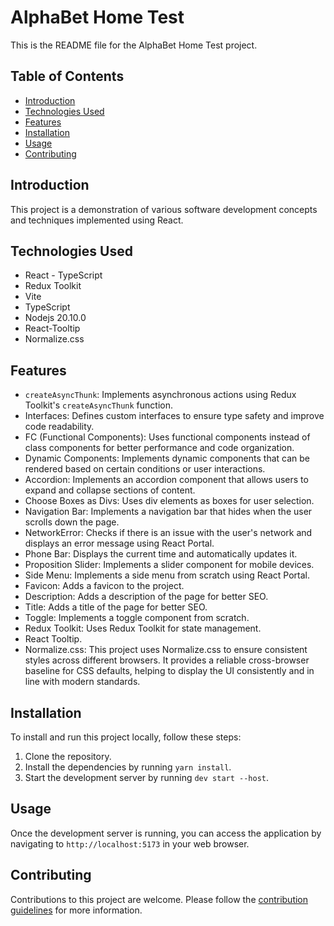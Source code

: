 # AlphaBet Home Test

This is the README file for the AlphaBet Home Test project.

## Table of Contents
- [Introduction](#introduction)
- [Technologies Used](#technologies-used)
- [Features](#features)
- [Installation](#installation)
- [Usage](#usage)
- [Contributing](#contributing)

## Introduction
This project is a demonstration of various software development concepts and techniques implemented using React.

## Technologies Used
- React - TypeScript
- Redux Toolkit
- Vite
- TypeScript
- Nodejs 20.10.0
- React-Tooltip
- Normalize.css

## Features
- `createAsyncThunk`: Implements asynchronous actions using Redux Toolkit's `createAsyncThunk` function.
- Interfaces: Defines custom interfaces to ensure type safety and improve code readability.
- FC (Functional Components): Uses functional components instead of class components for better performance and code organization.
- Dynamic Components: Implements dynamic components that can be rendered based on certain conditions or user interactions.
- Accordion: Implements an accordion component that allows users to expand and collapse sections of content.
- Choose Boxes as Divs: Uses div elements as boxes for user selection.
- Navigation Bar: Implements a navigation bar that hides when the user scrolls down the page.
- NetworkError: Checks if there is an issue with the user's network and displays an error message using React Portal.
- Phone Bar: Displays the current time and automatically updates it.
- Proposition Slider: Implements a slider component for mobile devices.
- Side Menu: Implements a side menu from scratch using React Portal.
- Favicon: Adds a favicon to the project.
- Description: Adds a description of the page for better SEO.
- Title: Adds a title of the page for better SEO.
- Toggle: Implements a toggle component from scratch.
- Redux Toolkit: Uses Redux Toolkit for state management.
- React Tooltip.
- Normalize.css: This project uses Normalize.css to ensure consistent styles across different browsers. It provides a reliable cross-browser baseline for CSS defaults, helping to display the UI consistently and in line with modern standards.

## Installation
To install and run this project locally, follow these steps:

1. Clone the repository.
2. Install the dependencies by running `yarn install`.
3. Start the development server by running `dev start --host`. 

## Usage
Once the development server is running, you can access the application by navigating to `http://localhost:5173` in your web browser.

## Contributing
Contributions to this project are welcome. Please follow the [contribution guidelines](CONTRIBUTING.md) for more information.

